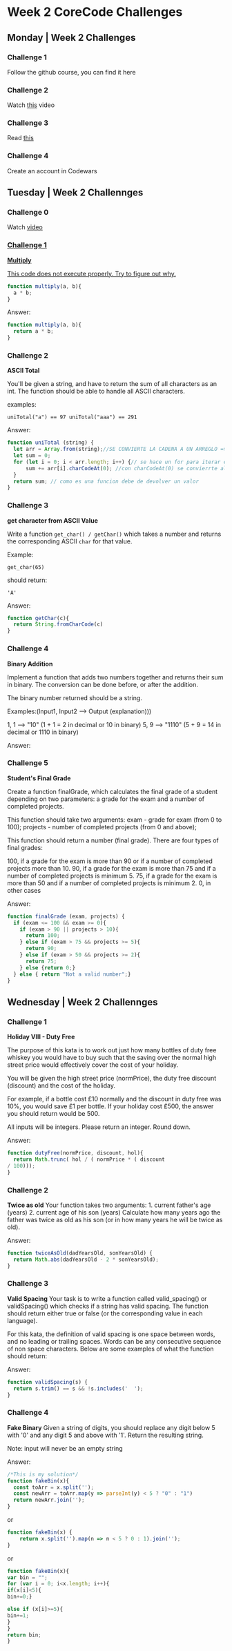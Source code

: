 <h1>Week 2 CoreCode Challenges</h1>

<h2>Monday | Week 2 Challenges</h2>

<h3>Challenge 1</h3>
Follow the github course, you can find it here
<h3>Challenge 2</h3>
Watch <a href="https://www.youtube.com/watch?v=A37-3lflh8I" target="_blank">this</a> video
<h3>Challenge 3</h3>
Read <a href="https://developer.mozilla.org/en-US/docs/Learn/JavaScript/First_steps/Math" target="_blank">this</a>
<h3>Challenge 4</h3>
Create an account in Codewars

<h2>Tuesday | Week 2 Challennges</2>

<h3>Challenge 0</h3>
Watch <a href="https://www.youtube.com/watch?v=cEBkvm0-rg0" target="_blank"> video


<h3>Challenge 1</h3>
<strong>Multiply</strong>

This code does not execute properly. Try to figure out why.
```Javascript
function multiply(a, b){
  a * b;
}
```
Answer:
```Javascript
function multiply(a, b){
  return a * b;
}
```

<h3>Challenge 2</h3>
<strong>ASCII Total</strong>

You'll be given a string, and have to return the sum of all characters as an int. The function should be able to handle all ASCII characters.

examples:
```
uniTotal("a") == 97 uniTotal("aaa") == 291
```
Answer:
```Javascript
function uniTotal (string) {
  let arr = Array.from(string);//SE CONVIERTE LA CADENA A UN ARREGLO => [a,a,a]
  let sum = 0;
  for (let i = 0; i < arr.length; i++) {// se hace un for para iterar el arreglo
	  sum += arr[i].charCodeAt(0); //con charCodeAt(0) se convierrte al numero ascii y se va sumando
  }
  return sum; // como es una funcion debe de devolver un valor 
}
```

<h3>Challenge 3</h3>
<strong>get character from ASCII Value</strong>

Write a function `get_char() / getChar()` which takes a number and returns the corresponding ASCII `char` for that value.

Example:

`get_char(65)`

should return:

`'A'`

Answer:
```Javascript
function getChar(c){
  return String.fromCharCode(c)
}
```

<h3>Challenge 4</h3>
<strong>Binary Addition</strong>

Implement a function that adds two numbers together and returns their sum in binary. The conversion can be done before, or after the addition.

The binary number returned should be a string.

Examples:(Input1, Input2 --> Output (explanation)))

1, 1 --> "10" (1 + 1 = 2 in decimal or 10 in binary)
5, 9 --> "1110" (5 + 9 = 14 in decimal or 1110 in binary)

Answer:

<h3>Challenge 5</h3>
<strong>Student's Final Grade</strong>

Create a function finalGrade, which calculates the final grade of a student depending on two parameters: a grade for the exam and a number of completed projects.

This function should take two arguments: exam - grade for exam (from 0 to 100); projects - number of completed projects (from 0 and above);

This function should return a number (final grade). There are four types of final grades:

100, if a grade for the exam is more than 90 or if a number of completed projects more than 10.
90, if a grade for the exam is more than 75 and if a number of completed projects is minimum 5.
75, if a grade for the exam is more than 50 and if a number of completed projects is minimum 2.
0, in other cases

Answer:
```Javascript
function finalGrade (exam, projects) {
  if (exam <= 100 && exam >= 0){
    if (exam > 90 || projects > 10){
      return 100;
    } else if (exam > 75 && projects >= 5){
      return 90;
    } else if (exam > 50 && projects >= 2){
      return 75;
    } else {return 0;}
  } else { return "Not a valid number";}
}
```

<h2>Wednesday | Week 2 Challennges</2>

<h3>Challenge 1</h3>
<strong>Holiday VIII - Duty Free</strong>

The purpose of this kata is to work out just how many bottles of duty free whiskey you would have to buy such that the saving over the normal high street price would effectively cover the cost of your holiday.

You will be given the high street price (normPrice), the duty free discount (discount) and the cost of the holiday.

For example, if a bottle cost £10 normally and the discount in duty free was 10%, you would save £1 per bottle. If your holiday cost £500, the answer you should return would be 500.

All inputs will be integers. Please return an integer. Round down.

Answer:
```Javascript
function dutyFree(normPrice, discount, hol){
  return Math.trunc( hol / ( normPrice * ( discount
/ 100)));
}
```
<h3>Challenge 2</h3>
<strong>Twice as old</strong>
Your function takes two arguments:
1. current father's age (years)
2. current age of his son (years)
Сalculate how many years ago the father was twice as old as his son (or in how many years he will be twice as old).

Answer:
```Javascript
function twiceAsOld(dadYearsOld, sonYearsOld) {
  return Math.abs(dadYearsOld - 2 * sonYearsOld);
}
```
<h3>Challenge 3</h3>
<strong>Valid Spacing</strong>
Your task is to write a function called valid_spacing() or validSpacing() which checks if a string has valid spacing. The function should return either true or false (or the corresponding value in each language).

For this kata, the definition of valid spacing is one space between words, and no leading or trailing spaces. Words can be any consecutive sequence of non space characters. Below are some examples of what the function should return:

Answer:
```Javascript
function validSpacing(s) {
  return s.trim() == s && !s.includes('  ');
}
```

<h3>Challenge 4</h3>
<strong>Fake Binary</strong>
Given a string of digits, you should replace any digit below 5 with '0' and any digit 5 and above with '1'. Return the resulting string.

Note: input will never be an empty string

Answer:
```Javascript
/*This is my solution*/
function fakeBin(x){
  const toArr = x.split('');
  const newArr = toArr.map(y => parseInt(y) < 5 ? "0" : "1")
  return newArr.join('');
}
```
or
```Javascript
function fakeBin(x) {
    return x.split('').map(n => n < 5 ? 0 : 1).join('');
}
```
or
```Javascript
function fakeBin(x){
var bin = "";
for (var i = 0; i<x.length; i++){
if(x[i]<5){
bin+=0;}

else if (x[i]>=5){
bin+=1;
}
}
return bin;
}
```
